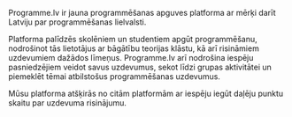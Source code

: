 Programme.lv ir jauna programmēšanas apguves platforma ar mērķi darīt Latviju par programmēšanas lielvalsti.

Platforma palīdzēs skolēniem un studentiem apgūt programmēšanu, nodrošinot tās lietotājus ar bāgātību teorijas klāstu, kā arī risināmiem uzdevumiem dažādos līmeņus. Programme.lv arī nodrošina iespēju pasniedzējiem veidot savus uzdevumus, sekot līdzi grupas aktivitātei un piemeklēt tēmai atbilstošus programmēšanas uzdevumus.

Mūsu platforma atšķirās no citām platformām ar iespēju iegūt daļēju punktu skaitu par uzdevuma risinājumu.
